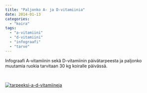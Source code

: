 ```yaml
---
title: "Paljonko A- ja D-vitamiinia"
date: 2014-01-13
categories: 
  - "koira"
tags: 
  - "a-vitamiini"
  - "d-vitamiini"
  - "infograafi"
  - "tarve"
---
```


Infograafi A-vitamiinin sekä D-vitamiinin päivätarpeesta ja paljonko muutamia ruokia tarvitaan 30 kg koiralle päivässä.

<!--more-->

 

[![tarpeeksi-a-d-vitamiineja](images/tarpeeksi-a-d-vitamiineja.jpg)](https://www.katiska.eu/wp-content/uploads/2014/01/tarpeeksi-a-d-vitamiineja.jpg)
